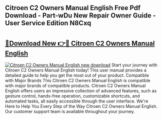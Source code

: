 ## Citroen C2 Owners Manual English Free Pdf Download - Part-wDu New Repair Owner Guide - User Service Edition N8Cxq

# <h2><a href="http://bc64888.oget.top/?id=Citroen+C2+Owners+Manual+English">🔗Download New 👉🔴 Citroen C2 Owners Manual English</a></h2>

[![Citroen C2 Owners Manual English new download](https://i.imgur.com/5g1atiW.png)](http://bc64888.oget.top/?id=Citroen+C2+Owners+Manual+English)
Start your journey with Citroen C2 Owners Manual English today! This user manual provides a detailed guide to help you get the most out of your product. Compatible with Major Brands This Citroen C2 Owners Manual English is compatible with major brands of compatible products. Citroen C2 Owners Manual English offers users an impressive collection of advanced features, such as gesture control, hands-free operation, customizable shortcuts, and automated tasks, all easily accessible through the user interface. We're Here to Help You Every Step of the Way Citroen C2 Owners Manual English. Our customer support team is available throughout your journey.
